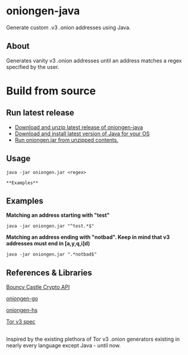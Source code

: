 # oniongen-java
Generate custom .v3 .onion addresses using Java.

## About
Generates vanity v3 .onion addresses until an address matches a regex specified by the user. 

# Build from source
## Run latest release
- [Download and unzip latest release of oniongen-java](https://github.com/seemsy/oniongen-java/releases)
- [Download and install latest version of Java for your OS](https://www.java.com/en/download/manual.jsp)
- [Run oniongen.jar from unzipped contents.](#usage)


## Usage

```
java -jar oniongen.jar <regex> 

**Examples**
```

## Examples
**Matching an address starting with "test"**
```
java -jar oniongen.jar "^test.*$"
```

**Matching an address ending with "notbad". Keep in mind that v3 addresses must end in [a,y,q,i]d)**
```
java -jar oniongen.jar ".*notbad$"
```


## References & Libraries


[Bouncy Castle Crypto API](https://www.bouncycastle.org/)

[oniongen-go](https://github.com/rdkr/oniongen-go)

[oniongen-hs](https://github.com/ciehanski/oniongen-hs)

[Tor v3 spec](https://github.com/torproject/torspec/blob/main/rend-spec-v3.txt)

##

  Inspired by the existing plethora of Tor v3 .onion generators existing in nearly every language except Java - until now.

